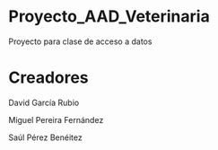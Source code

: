 # Proyecto_AAD_Veterinaria
Proyecto para clase de acceso a datos

# Creadores
David García Rubio

Miguel Pereira Fernández

Saúl Pérez Benéitez

